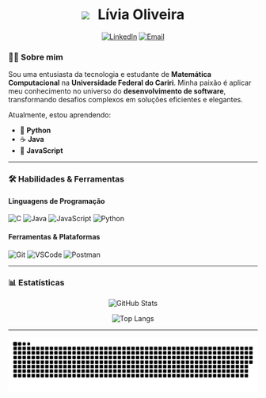 <h1 align="center">
  <img src="https://media.giphy.com/media/hvRJCLFzcasrR4ia7z/giphy.gif" width="30px" style="margin-right: 10px;">
  Lívia Oliveira
</h1>

<div align="center">
  
[![LinkedIn](https://img.shields.io/static/v1?message=LinkedIn&logo=linkedin&label=&color=0077B5&logoColor=white&labelColor=&style=for-the-badge&height=25)](https://www.linkedin.com/in/ana-livia-oliveiraa)
[![Email](https://img.shields.io/static/v1?message=Email&logo=gmail&label=&color=D14836&logoColor=white&labelColor=&style=for-the-badge&height=25)](mailto:liviaolive100@gmail.com)

</div>



### 👩‍💻 Sobre mim
Sou uma entusiasta da tecnologia e estudante de **Matemática Computacional** na **Universidade Federal do Cariri**. Minha paixão é aplicar meu conhecimento no universo do **desenvolvimento de software**, transformando desafios complexos em soluções eficientes e elegantes.

Atualmente, estou aprendendo:

-   🐍 **Python**
-   ☕ **Java**
-   📜 **JavaScript**
---

### 🛠️ Habilidades & Ferramentas
#### Linguagens de Programação
<div align="left">
  <img src="https://img.shields.io/badge/C-A8B9CC?style=for-the-badge&logo=c&logoColor=white" alt="C"/>
  <img src="https://img.shields.io/badge/Java-ED8B00?style=for-the-badge&logo=openjdk&logoColor=white" alt="Java"/>
  <img src="https://img.shields.io/badge/JavaScript-F7DF1E?style=for-the-badge&logo=javascript&logoColor=black" alt="JavaScript"/>
  <img src="https://img.shields.io/badge/Python-3776AB?style=for-the-badge&logo=python&logoColor=white" alt="Python"/>
</div>

#### Ferramentas & Plataformas
<div align="left">
  <img src="https://img.shields.io/badge/Git-F05032?style=for-the-badge&logo=git&logoColor=white" alt="Git"/>
  <img src="https://img.shields.io/badge/VSCode-0078d7?style=for-the-badge&logo=visual%20studio%20code&logoColor=white" alt="VSCode"/>
  <img src="https://img.shields.io/badge/Postman-FF6C37?style=for-the-badge&logo=postman&logoColor=white" alt="Postman"/>
</div>

---
### 📊 Estatísticas
<p align="center">
  <img 
    alt="GitHub Stats" 
    height="200" 
    src="https://github-readme-stats.vercel.app/api?username=LiviaOlive&show_icons=true&theme=tokyonight&locale=pt-br" 
  />
</p>

<p align="center">
  <img 
    alt="Top Langs"
    height="200"
    src="https://github-readme-stats.vercel.app/api/top-langs/?username=LiviaOlive&theme=tokyonight&layout=compact&custom_title=Tecnologias&langs_count=9" 
  />
</p>

---
![snake gif](https://github.com/LiviaOlive/LiviaOlive/blob/output/github-snake-dark.svg)



